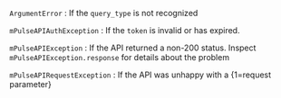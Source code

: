 `ArgumentError`
:   If the `query_type` is not recognized

`mPulseAPIAuthException`
:   If the `token` is invalid or has expired.

`mPulseAPIException`
:   If the API returned a non-200 status.  Inspect `mPulseAPIException.response` for details about
    the problem

`mPulseAPIRequestException`
:   If the API was unhappy with a {1=request parameter}
